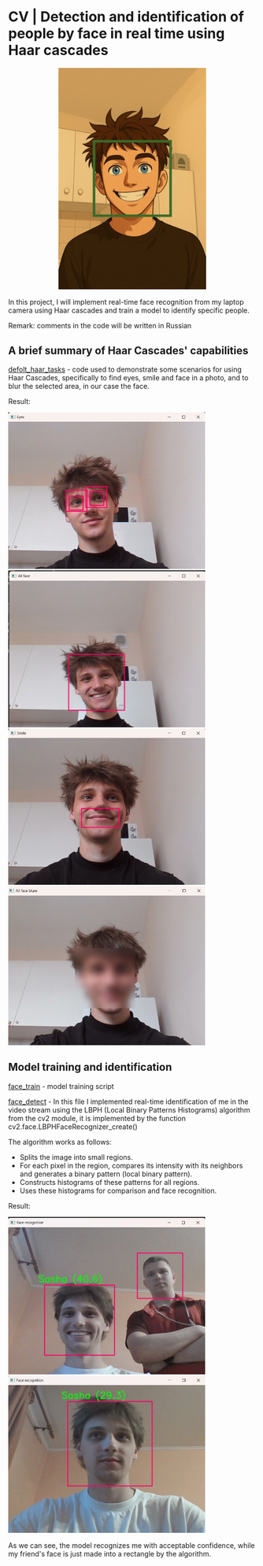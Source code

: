 # CV | Detection and identification of people by face in real time using Haar cascades

<p align="center">
  <img src="images_to_report\logo.jpeg" width="300">
</p>

In this project, I will implement real-time face recognition from my laptop camera using Haar cascades and train a model to identify specific people.

Remark: comments in the code will be written in Russian

## A brief summary of Haar Cascades' capabilities
[defolt_haar_tasks](defolt_haar_tasks.py) - code used to demonstrate some scenarios for using Haar Cascades, specifically to find eyes, smile and face in a photo, and to blur the selected area, in our case the face.

Result:

<img src="images_to_report\eyes.jpg" width="400">
<img src="images_to_report\face.jpg" width="400">
<img src="images_to_report\smile.jpg" width="400">
<img src="images_to_report\blure.jpg" width="400">


## Model training and identification
[face_train](face_train.py) - model training script

[face_detect](face_detect.py) - In this file I implemented real-time identification of me in the video stream using the LBPH (Local Binary Patterns Histograms) algorithm from the cv2 module, it is implemented by the function cv2.face.LBPHFaceRecognizer_create()

The algorithm works as follows:
* Splits the image into small regions.
* For each pixel in the region, compares its intensity with its neighbors and generates a binary pattern (local binary pattern).
* Constructs histograms of these patterns for all regions.
* Uses these histograms for comparison and face recognition.

Result:

<img src="images_to_report\detect.jpg" width="400">
<img src="images_to_report\detect2.jpg" width="400">

As we can see, the model recognizes me with acceptable confidence, while my friend's face is just made into a rectangle by the algorithm.
